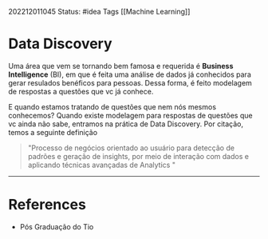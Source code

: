 202212011045
Status: #idea 
Tags [[Machine Learning]]

# Data Discovery

Uma área que vem se tornando bem famosa e requerida é **Business Intelligence** (BI), em que é feita uma análise de dados já conhecidos para gerar resulados benéficos para pessoas. Dessa forma, é feito modelagem de respostas a questões que vc já conhece.

E quando estamos tratando de questões que nem nós mesmos conhecemos? 
Quando existe modelagem para respostas de questões que vc ainda não sabe, entramos na prática de Data Discovery. Por citação, temos a seguinte definição

> "Processo de negócios orientado ao usuário para detecção de padrões e geração de insights, por meio de interação com dados e aplicando técnicas avançadas de Analytics "

---
# References
- Pós Graduação do Tio
